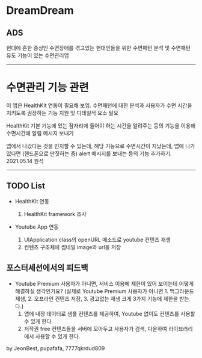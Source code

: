 # DreamDream

  
## ADS
현대에 흔한 증상인 수면장애를 겪고있는 현대인들을 위한 수면패턴 분석 및 수면패턴 유도 기능이 있는 수면관리앱

  
----
# 수면관리 기능 관련 
이 앱은 HealthKit 연동이 필요해 보임.
수면패턴에 대한 분석과 사용자가 수면 시간을 지키도록 권장하는 기능 지원 및 디테일적 요소 필요

HealthKit 기본 기능에 있는 잠자리에 들어야 하는 시간을 알려주는 등의 기능을 이용해 수면시간에 알림 메시지 보내기

앱에서 나갔다는 것을 인지할 수 있는데, 해당 기능으로 수면시간이 지났는데, 앱에 나가있다면 (핸드폰으로 딴짓하는 중) alert 메시지를 보내는 등의 기능 추가하기.  2021.05.14 원석

----   
## TODO List
* HealthKit 연동
  1) HealthKit framework 조사
  
* Youtube App 연동
  1) UIApplication class의 openURL 메소드로 youtube 컨텐츠 재생
  2) 컨텐츠 구조체에 썸네일 image와 url을 저장

## 포스터세션에서의 피드백
* Youtube Premium 사용자가 아니면, 서비스 이용에 제한이 있어 보이는데 어떻게 해결하실 생각인가요?
  (실제로 Youtube Premium 사용자가 아니면 1. 백그라운드 재생,  2. 오프라인 컨텐츠 저장, 3. 광고없는 재생 크게 3가지 기능에 제한을 받는다.)
  1) 앱에 내장 데이터로 샘플 컨텐츠를 제공하여, Youtube 없이도 컨텐츠를 사용할 수 있게 한다.
  2) 저작권 free 컨텐츠들을 서버에 모아두고 사용자가 검색, 다운하여 라이브러리에서 사용할 수 있게 한다.
    



by JeonBest, pupafafa, 7777qkrdud809

